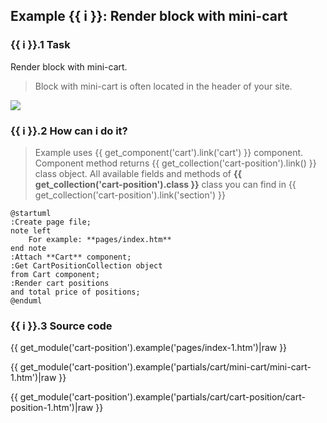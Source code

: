 ## Example {{ i }}: Render block with mini-cart

### {{ i }}.1 Task

Render block with mini-cart.

> Block with mini-cart is often located in the header of your site.

![](./../../../assets/images/fronend-cart-1.png)

### {{ i }}.2 How can i do it?

> Example uses {{ get_component('cart').link('cart') }} component.
Component method returns {{ get_collection('cart-position').link() }} class object.
All available fields and methods of **{{ get_collection('cart-position').class }}** class you can find in {{ get_collection('cart-position').link('section') }}

```plantuml
@startuml
:Create page file;
note left
    For example: **pages/index.htm**
end note
:Attach **Cart** component;
:Get CartPositionCollection object
from Cart component;
:Render cart positions
and total price of positions;
@enduml
```

### {{ i }}.3 Source code

{{ get_module('cart-position').example('pages/index-1.htm')|raw }}

{{ get_module('cart-position').example('partials/cart/mini-cart/mini-cart-1.htm')|raw }}

{{ get_module('cart-position').example('partials/cart/cart-position/cart-position-1.htm')|raw }}
